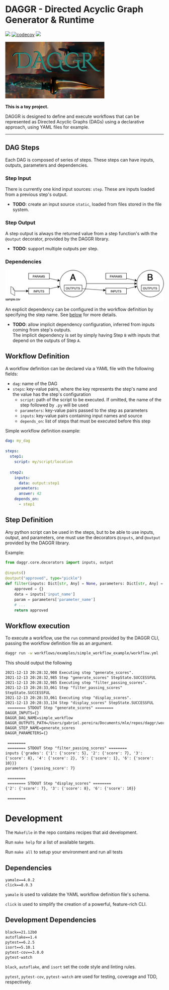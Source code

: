# DAGGR - Directed Acyclic Graph Generator & Runtime

![](https://app.travis-ci.com/gabriel-rp/daggr.svg?branch=main)
[![codecov](https://codecov.io/gh/gabriel-rp/daggr/branch/main/graph/badge.svg?token=GOQ0JSTDIQ)](https://codecov.io/gh/gabriel-rp/daggr)
![](https://img.shields.io/badge/code%20style-black-000000.svg)

![DAGGR logo --- a dagger over the letters DAGGR](docs/daggr_logo.png)

**This is a toy project.**

DAGGR is designed to define and execute workflows that can be represented as Directed Acyclic Graphs (DAGs) using a declarative approach, using YAML files for example.

<hr>

## DAG Steps
Each DAG is composed of series of steps. These steps can have inputs, outputs, parameters and dependencies.

### Step Input
There is currently one kind input sources: `step`. These are inputs loaded from a previous step's output. 

* **TODO**: create an input source `static`, loaded from files stored in the file system.

### Step Output
A step output is always the returned value from a step function's with the `@output` decorator, provided by the DAGGR library.

* **TODO**: support multiple outputs per step.

### Dependencies

![Drawing of a step B with a dependency on the output of a step A](docs/dag_dependency.png)

An explicit dependency can be configured in the workflow definition by specifying the step name. See [below](#workflow-definition) for more details.

* **TODO**: allow implicit dependency configuration, inferred from inputs coming from step's outputs.    
    The implicit dependency is set by simply having Step `B` with inputs that depend on the outputs of Step `A`.

## Workflow Definition
A workflow definition can be declared via a YAML file with the following fields:
* `dag`: name of the DAG
* `steps`: key-value pairs, where the key represents the step's name and the value has the step's configuration
  * `script`: path of the script to be executed. If omitted, the name of the step followed by `.py` will be used
  * `parameters`: key-value pairs passed to the step as parameters
  * `inputs`: key-value pairs containing input names and source
  * `depends_on`: list of steps that must be executed before this step

Simple workflow definition example:
```yaml
dag: my_dag

steps:
  step1: 
    script: my/script/location

  step2:
    inputs:
      data: output:step1
    parameters:
      answer: 42
    depends_on: 
      - step1
```

## Step Definition
Any python script can be used in the steps, but to be able to use inputs, output, and parameters, one must use the decorators `@inputs`, and `@output` provided by the DAGGR library.

Example:
```python
from daggr.core.decorators import inputs, output

@inputs()
@output("approved", type="pickle")
def filter(inputs: Dict[str, Any] = None, parameters: Dict[str, Any] = None):
    approved = {}
    data = inputs['input_name']
    param = parameters['parameter_name']
    # ...
    return approved
```

## Workflow execution
To execute a workflow, use the `run` command provided by the DAGGR CLI, passing the workflow definition file as an argument.

```sh
daggr run -w workflows/examples/simple_workflow_example/workflow.yml
```

This should output the following

```
2021-12-13 20:28:32,908 Executing step "generate_scores".
2021-12-13 20:28:32,985 Step "generate_scores" StepState.SUCCESSFUL
2021-12-13 20:28:32,985 Executing step "filter_passing_scores".
2021-12-13 20:28:33,061 Step "filter_passing_scores" StepState.SUCCESSFUL
2021-12-13 20:28:33,061 Executing step "display_scores".
2021-12-13 20:28:33,134 Step "display_scores" StepState.SUCCESSFUL
 ======== STDOUT Step "generate_scores" ======== 
DAGGR_INPUTS={}
DAGGR_DAG_NAME=simple_workflow
DAGGR_OUTPUTS_PATH=/Users/gabriel.pereira/Documents/mle/repos/daggr/workflows/examples/simple_workflow/outputs
DAGGR_STEP_NAME=generate_scores
DAGGR_PARAMETERS={}

 ======== 
 ======== STDOUT Step "filter_passing_scores" ======== 
inputs {'grades': {'1': {'score': 5}, '2': {'score': 7}, '3': {'score': 8}, '4': {'score': 2}, '5': {'score': 1}, '6': {'score': 10}}}
parameters {'passing_score': 7}

 ======== 
 ======== STDOUT Step "display_scores" ======== 
{'2': {'score': 7}, '3': {'score': 8}, '6': {'score': 10}}

 ======== 
```


# Development

The `Makefile` in the repo contains recipes that aid development.

Run `make help` for a list of available targets.

Run `make all` to setup your environment and run all tests

## Dependencies
```
yamale==4.0.2
click==8.0.3
```

`yamale` is used to validate the YAML workflow definition file's schema.

`click` is used to simplify the creation of a powerful, feature-rich CLI.

## Development Dependencies
```
black==21.12b0
autoflake==1.4
pytest==6.2.5
isort==5.10.1
pytest-cov==3.0.0
pytest-watch
```

`black`, `autoflake`, and `isort` set the code style and linting rules.


`pytest`, `pytest-cov`, `pytest-watch` are used for testing, coverage and TDD, respectively.